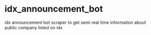 # idx_announcement_bot
idx announcement bot scraper to get semi real time information about public company listed on idx 
